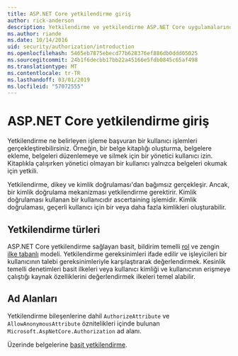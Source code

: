 ```yaml
---
title: ASP.NET Core yetkilendirme giriş
author: rick-anderson
description: Yetkilendirme ve yetkilendirme ASP.NET Core uygulamalarında nasıl çalıştığı hakkındaki temel bilgileri öğrenin.
ms.author: riande
ms.date: 10/14/2016
uid: security/authorization/introduction
ms.openlocfilehash: 5465eb7875ebecd77b628376ef886db0ddd05025
ms.sourcegitcommit: 24b1f6decbb17bb22a45166e5fdb0845c65af498
ms.translationtype: MT
ms.contentlocale: tr-TR
ms.lasthandoff: 03/01/2019
ms.locfileid: "57072555"
---
```

# <a name="introduction-to-authorization-in-aspnet-core"></a>ASP.NET Core yetkilendirme giriş

<a name="security-authorization-introduction"></a>

Yetkilendirme ne belirleyen işleme başvuran bir kullanıcı işlemleri gerçekleştirebilirsiniz. Örneğin, bir belge kitaplığı oluşturma, belgelere ekleme, belgeleri düzenlemeye ve silmek için bir yönetici kullanıcı izin. Kitaplıkla çalışırken yönetici olmayan bir kullanıcı yalnızca belgeleri okumak için yetkili.

Yetkilendirme, dikey ve kimlik doğrulaması'dan bağımsız gerçekleşir. Ancak, bir kimlik doğrulama mekanizması yetkilendirme gerektirir. Kimlik doğrulaması kullanan bir kullanıcıdır ascertaining işlemidir. Kimlik doğrulaması, geçerli kullanıcı için bir veya daha fazla kimlikleri oluşturabilir.

## <a name="authorization-types"></a>Yetkilendirme türleri

ASP.NET Core yetkilendirme sağlayan basit, bildirim temelli [rol](xref:security/authorization/roles) ve zengin [ilke tabanlı](xref:security/authorization/policies) modeli. Yetkilendirme gereksinimleri ifade edilir ve işleyicileri bir kullanıcının talebi gereksinimleriyle karşılaştırarak değerlendirmek. Kesinlik temelli denetimleri basit ilkeleri veya kullanıcı kimliği ve kullanıcının erişmeye çalıştığı kaynak özelliklerini değerlendirmek ilkeleri temel alabilir.

## <a name="namespaces"></a>Ad Alanları

Yetkilendirme bileşenlerine dahil `AuthorizeAttribute` ve `AllowAnonymousAttribute` öznitelikleri içinde bulunan `Microsoft.AspNetCore.Authorization` ad alanı.

Üzerinde belgelerine [basit yetkilendirme](xref:security/authorization/simple).
